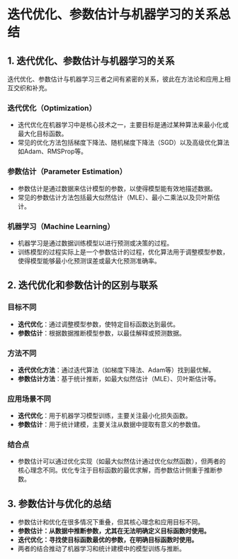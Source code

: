 
# 迭代优化、参数估计与机器学习的关系总结

## 1. 迭代优化、参数估计与机器学习的关系

迭代优化、参数估计与机器学习三者之间有紧密的关系，彼此在方法论和应用上相互交织和补充。

### 迭代优化（Optimization）
- 迭代优化在机器学习中是核心技术之一，主要目标是通过某种算法来最小化或最大化目标函数。
- 常见的优化方法包括梯度下降法、随机梯度下降法（SGD）以及高级优化算法如Adam、RMSProp等。

### 参数估计（Parameter Estimation）
- 参数估计是通过数据来估计模型的参数，以使得模型能有效地描述数据。
- 常见的参数估计方法包括最大似然估计（MLE）、最小二乘法以及贝叶斯估计。

### 机器学习（Machine Learning）
- 机器学习是通过数据训练模型以进行预测或决策的过程。
- 训练模型的过程实际上是一个参数估计的过程，优化算法用于调整模型参数，使得模型能够最小化预测误差或最大化预测准确率。

## 2. 迭代优化和参数估计的区别与联系

### 目标不同
- **迭代优化**：通过调整模型参数，使特定目标函数达到最优。
- **参数估计**：根据数据推断模型参数，以最佳解释或预测数据。

### 方法不同
- **迭代优化方法**：通过迭代算法（如梯度下降法、Adam等）找到最优解。
- **参数估计方法**：基于统计推断，如最大似然估计（MLE）、贝叶斯估计等。

### 应用场景不同
- **迭代优化**：用于机器学习模型训练，主要关注最小化损失函数。
- **参数估计**：用于统计建模，主要关注从数据中提取有意义的参数值。

### 结合点
- 参数估计可以通过优化实现（如最大似然估计通过优化似然函数），但两者的核心理念不同。优化专注于目标函数的最优求解，而参数估计侧重于推断参数。

## 3. 参数估计与优化的总结
- 参数估计和优化在很多情况下重叠，但其核心理念和应用目标不同。
- **参数估计：从数据中推断参数，尤其在无法明确定义目标函数时使用。**
- **迭代优化：寻找使目标函数最优的参数，在明确目标函数时使用。**
- 两者的结合推动了机器学习和统计建模中的模型训练与推断。
